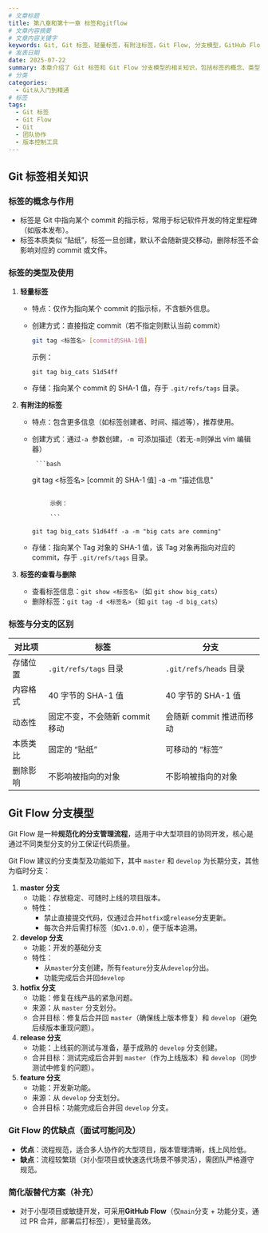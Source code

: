 ```yaml
---
# 文章标题
title: 第八章和第十一章 标签和gitflow
# 文章内容摘要
# 文章内容关键字
keywords: Git, Git 标签，轻量标签，有附注标签，Git Flow, 分支模型，GitHub Flow, 版本管理规范
# 发表日期
date: 2025-07-22
summary: 本章介绍了 Git 标签和 Git Flow 分支模型的相关知识，包括标签的概念、类型、使用方法以及 Git Flow 的分支类型和功能。通过学习本章，读者可以掌握如何使用 Git 标签来标记项目版本，以及如何通过 Git Flow 分支模型来规范团队协作流程。
# 分类
categories:
  - Git从入门到精通
# 标签
tags:
  - Git 标签
  - Git Flow
  - Git
  - 团队协作
  - 版本控制工具
---
```


## Git 标签相关知识

### 标签的概念与作用

- 标签是 Git 中指向某个 commit 的指示标，常用于标记软件开发的特定里程碑（如版本发布）。
- 标签本质类似 “贴纸”，标签一旦创建，默认不会随新提交移动，删除标签不会影响对应的 commit 或文件。

### 标签的类型及使用

1.  **轻量标签**

    - 特点：仅作为指向某个 commit 的指示标，不含额外信息。

    - 创建方式：直接指定 commit（若不指定则默认当前 commit）

      ```bash
      git tag <标签名> [commit的SHA-1值]
      ```

      示例：

      ```
      git tag big_cats 51d54ff
      ```

    - 存储：指向某个 commit 的 SHA-1 值，存于 `.git/refs/tags` 目录。

2.  **有附注的标签**

    - 特点：包含更多信息（如标签创建者、时间、描述等），推荐使用。

    - 创建方式：通过`-a `参数创建，`-m `可添加描述（若无`-m`则弹出 vim 编辑器）

           ```bash

      git tag <标签名> [commit 的 SHA-1 值] -a -m "描述信息"

      ````

           示例：

           ```

      git tag big_cats 51d64ff -a -m "big cats are comming"
      ````

    - 存储：指向某个 Tag 对象的 SHA-1 值，该 Tag 对象再指向对应的 commit，存于 `.git/refs/tags` 目录。

3.  **标签的查看与删除**

    - 查看标签信息：`git show <标签名>`（如 `git show big_cats`）
    - 删除标签：`git tag -d <标签名>`（如 `git tag -d big_cats`）

### 标签与分支的区别

| 对比项   | 标签                           | 分支                     |
| -------- | ------------------------------ | ------------------------ |
| 存储位置 | `.git/refs/tags` 目录          | `.git/refs/heads` 目录   |
| 内容格式 | 40 字节的 SHA-1 值             | 40 字节的 SHA-1 值       |
| 动态性   | 固定不变，不会随新 commit 移动 | 会随新 commit 推进而移动 |
| 本质类比 | 固定的 “贴纸”                  | 可移动的 “标签”          |
| 删除影响 | 不影响被指向的对象             | 不影响被指向的对象       |

## Git Flow 分支模型

Git Flow 是一种**规范化的分支管理流程**，适用于中大型项目的协同开发，核心是通过不同类型分支的分工保证代码质量。

Git Flow 建议的分支类型及功能如下，其中 `master` 和 `develop` 为长期分支，其他为临时分支：

1. **master 分支**
   - 功能：存放稳定、可随时上线的项目版本。
   - 特性：
     - 禁止直接提交代码，仅通过合并`hotfix`或`release`分支更新。
     - 每次合并后需打标签（如`v1.0.0`），便于版本追溯。
2. **develop 分支**
   - 功能：开发的基础分支
   - 特性：
     - 从`master`分支创建，所有`feature`分支从`develop`分出。
     - 功能完成后合并回`develop`
3. **hotfix 分支**
   - 功能：修复在线产品的紧急问题。
   - 来源：从 `master` 分支划分。
   - 合并目标：修复后合并回 `master`（确保线上版本修复）和 `develop`（避免后续版本重现问题）。
4. **release 分支**
   - 功能：上线前的测试与准备，基于成熟的 `develop` 分支创建。
   - 合并目标：测试完成后合并到 `master`（作为上线版本）和 `develop`（同步测试中修复的问题）。
5. **feature 分支**
   - 功能：开发新功能。
   - 来源：从 `develop` 分支划分。
   - 合并目标：功能完成后合并回 `develop` 分支。

### Git Flow 的优缺点（面试可能问及）

- **优点**：流程规范，适合多人协作的大型项目，版本管理清晰，线上风险低。
- **缺点**：流程较繁琐（对小型项目或快速迭代场景不够灵活），需团队严格遵守规范。

### 简化版替代方案（补充）

- 对于小型项目或敏捷开发，可采用**GitHub Flow**（仅`main`分支 + 功能分支，通过 PR 合并，部署后打标签），更轻量高效。
